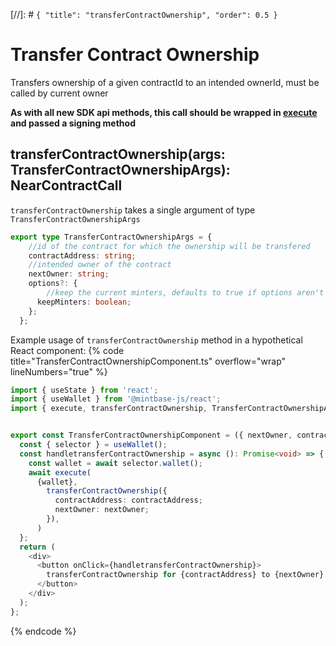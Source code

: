 [//]: # `{ "title": "transferContractOwnership", "order": 0.5 }`

# Transfer Contract Ownership

Transfers ownership of a given contractId to an intended ownerId, must be called by current owner

**As with all new SDK api methods, this call should be wrapped in [execute](../#execute) and passed a signing method**

## transferContractOwnership(args: TransferContractOwnershipArgs): NearContractCall

`transferContractOwnership` takes a single argument of type `TransferContractOwnershipArgs`

```typescript
export type TransferContractOwnershipArgs = {
    //id of the contract for which the ownership will be transfered
    contractAddress: string;
    //intended owner of the contract
    nextOwner: string;
    options?: {
        //keep the current minters, defaults to true if options aren't given
      keepMinters: boolean;
    };
  };
```

Example usage of ```transferContractOwnership``` method in a hypothetical React component:
{% code title="TransferContractOwnershipComponent.ts" overflow="wrap" lineNumbers="true" %}

```typescript
import { useState } from 'react';
import { useWallet } from '@mintbase-js/react';
import { execute, transferContractOwnership, TransferContractOwnershipArgs } from '@mintbase-js/sdk';


export const TransferContractOwnershipComponent = ({ nextOwner, contractAddress }: TransferContractOwnershipArgs): JSX.Element => {
  const { selector } = useWallet();
  const handletransferContractOwnership = async (): Promise<void> => {
    const wallet = await selector.wallet();
    await execute(
      {wallet},
        transferContractOwnership({
          contractAddress: contractAddress;
          nextOwner: nextOwner;
        }),
      )
  };
  return (
    <div>
      <button onClick={handletransferContractOwnership}>
        transferContractOwnership for {contractAddress} to {nextOwner}
      </button>
    </div>
  );
};
```
{% endcode %}
